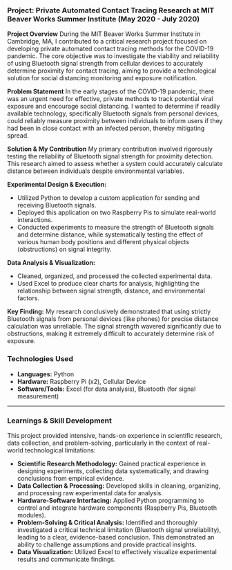 ### Project: Private Automated Contact Tracing Research at MIT Beaver Works Summer Institute (May 2020 - July 2020)

**Project Overview**
During the MIT Beaver Works Summer Institute in Cambridge, MA, I contributed to a critical research project focused on developing private automated contact tracing methods for the COVID-19 pandemic. The core objective was to investigate the viability and reliability of using Bluetooth signal strength from cellular devices to accurately determine proximity for contact tracing, aiming to provide a technological solution for social distancing monitoring and exposure notification.

**Problem Statement**
In the early stages of the COVID-19 pandemic, there was an urgent need for effective, private methods to track potential viral exposure and encourage social distancing. I wanted to determine if readily available technology, specifically Bluetooth signals from personal devices, could reliably measure proximity between individuals to inform users if they had been in close contact with an infected person, thereby mitigating spread.

**Solution & My Contribution**
My primary contribution involved rigorously testing the reliability of Bluetooth signal strength for proximity detection. This research aimed to assess whether a system could accurately calculate distance between individuals despite environmental variables.

**Experimental Design & Execution:**
* Utilized Python to develop a custom application for sending and receiving Bluetooth signals.
* Deployed this application on two Raspberry Pis to simulate real-world interactions.
* Conducted experiments to measure the strength of Bluetooth signals and determine distance, while systematically testing the effect of various human body positions and different physical objects (obstructions) on signal integrity.

**Data Analysis & Visualization:**
* Cleaned, organized, and processed the collected experimental data.
* Used Excel to produce clear charts for analysis, highlighting the relationship between signal strength, distance, and environmental factors.

**Key Finding:** My research conclusively demonstrated that using strictly Bluetooth signals from personal devices (like phones) for precise distance calculation was unreliable. The signal strength wavered significantly due to obstructions, making it extremely difficult to accurately determine risk of exposure.

### **Technologies Used**
* **Languages:** Python
* **Hardware:** Raspberry Pi (x2), Cellular Device
* **Software/Tools:** Excel (for data analysis), Bluetooth (for signal measurement)

---

### **Learnings & Skill Development**
This project provided intensive, hands-on experience in scientific research, data collection, and problem-solving, particularly in the context of real-world technological limitations:

* **Scientific Research Methodology:** Gained practical experience in designing experiments, collecting data systematically, and drawing conclusions from empirical evidence.
* **Data Collection & Processing:** Developed skills in cleaning, organizing, and processing raw experimental data for analysis.
* **Hardware-Software Interfacing:** Applied Python programming to control and integrate hardware components (Raspberry Pis, Bluetooth modules).
* **Problem-Solving & Critical Analysis:** Identified and thoroughly investigated a critical technical limitation (Bluetooth signal unreliability), leading to a clear, evidence-based conclusion. This demonstrated an ability to challenge assumptions and provide practical insights.
* **Data Visualization:** Utilized Excel to effectively visualize experimental results and communicate findings.